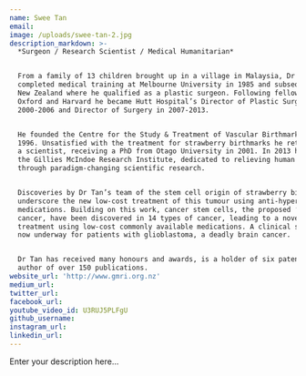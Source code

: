 ```yaml
---
name: Swee Tan
email:
image: /uploads/swee-tan-2.jpg
description_markdown: >-
  *Surgeon / Research Scientist / Medical Humanitarian*


  From a family of 13 children brought up in a village in Malaysia, Dr Tan
  completed medical training at Melbourne University in 1985 and subsequently in
  New Zealand where he qualified as a plastic surgeon. Following fellowships at
  Oxford and Harvard he became Hutt Hospital’s Director of Plastic Surgery in
  2000-2006 and Director of Surgery in 2007-2013.


  He founded the Centre for the Study & Treatment of Vascular Birthmarks in
  1996. Unsatisfied with the treatment for strawberry birthmarks he retrained as
  a scientist, receiving a PhD from Otago University in 2001. In 2013 he founded
  the Gillies McIndoe Research Institute, dedicated to relieving human suffering
  through paradigm-changing scientific research.


  Discoveries by Dr Tan’s team of the stem cell origin of strawberry birthmarks
  underscore the new low-cost treatment of this tumour using anti-hypertensive
  medications. Building on this work, cancer stem cells, the proposed ‘root’ of
  cancer, have been discovered in 14 types of cancer, leading to a novel cancer
  treatment using low-cost commonly available medications. A clinical study is
  now underway for patients with glioblastoma, a deadly brain cancer.


  Dr Tan has received many honours and awards, is a holder of six patents and an
  author of over 150 publications.
website_url: 'http://www.gmri.org.nz'
medium_url:
twitter_url:
facebook_url:
youtube_video_id: U3RUJ5PLFgU
github_username:
instagram_url:
linkedin_url:
---
```


Enter your description here...
